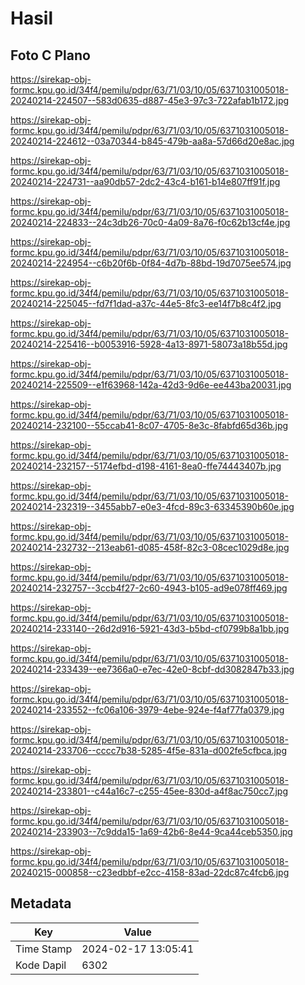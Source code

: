 # Hasil

## Foto C Plano

https://sirekap-obj-formc.kpu.go.id/34f4/pemilu/pdpr/63/71/03/10/05/6371031005018-20240214-224507--583d0635-d887-45e3-97c3-722afab1b172.jpg

https://sirekap-obj-formc.kpu.go.id/34f4/pemilu/pdpr/63/71/03/10/05/6371031005018-20240214-224612--03a70344-b845-479b-aa8a-57d66d20e8ac.jpg

https://sirekap-obj-formc.kpu.go.id/34f4/pemilu/pdpr/63/71/03/10/05/6371031005018-20240214-224731--aa90db57-2dc2-43c4-b161-b14e807ff91f.jpg

https://sirekap-obj-formc.kpu.go.id/34f4/pemilu/pdpr/63/71/03/10/05/6371031005018-20240214-224833--24c3db26-70c0-4a09-8a76-f0c62b13cf4e.jpg

https://sirekap-obj-formc.kpu.go.id/34f4/pemilu/pdpr/63/71/03/10/05/6371031005018-20240214-224954--c6b20f6b-0f84-4d7b-88bd-19d7075ee574.jpg

https://sirekap-obj-formc.kpu.go.id/34f4/pemilu/pdpr/63/71/03/10/05/6371031005018-20240214-225045--fd7f1dad-a37c-44e5-8fc3-ee14f7b8c4f2.jpg

https://sirekap-obj-formc.kpu.go.id/34f4/pemilu/pdpr/63/71/03/10/05/6371031005018-20240214-225416--b0053916-5928-4a13-8971-58073a18b55d.jpg

https://sirekap-obj-formc.kpu.go.id/34f4/pemilu/pdpr/63/71/03/10/05/6371031005018-20240214-225509--e1f63968-142a-42d3-9d6e-ee443ba20031.jpg

https://sirekap-obj-formc.kpu.go.id/34f4/pemilu/pdpr/63/71/03/10/05/6371031005018-20240214-232100--55ccab41-8c07-4705-8e3c-8fabfd65d36b.jpg

https://sirekap-obj-formc.kpu.go.id/34f4/pemilu/pdpr/63/71/03/10/05/6371031005018-20240214-232157--5174efbd-d198-4161-8ea0-ffe74443407b.jpg

https://sirekap-obj-formc.kpu.go.id/34f4/pemilu/pdpr/63/71/03/10/05/6371031005018-20240214-232319--3455abb7-e0e3-4fcd-89c3-63345390b60e.jpg

https://sirekap-obj-formc.kpu.go.id/34f4/pemilu/pdpr/63/71/03/10/05/6371031005018-20240214-232732--213eab61-d085-458f-82c3-08cec1029d8e.jpg

https://sirekap-obj-formc.kpu.go.id/34f4/pemilu/pdpr/63/71/03/10/05/6371031005018-20240214-232757--3ccb4f27-2c60-4943-b105-ad9e078ff469.jpg

https://sirekap-obj-formc.kpu.go.id/34f4/pemilu/pdpr/63/71/03/10/05/6371031005018-20240214-233140--26d2d916-5921-43d3-b5bd-cf0799b8a1bb.jpg

https://sirekap-obj-formc.kpu.go.id/34f4/pemilu/pdpr/63/71/03/10/05/6371031005018-20240214-233439--ee7366a0-e7ec-42e0-8cbf-dd3082847b33.jpg

https://sirekap-obj-formc.kpu.go.id/34f4/pemilu/pdpr/63/71/03/10/05/6371031005018-20240214-233552--fc06a106-3979-4ebe-924e-f4af77fa0379.jpg

https://sirekap-obj-formc.kpu.go.id/34f4/pemilu/pdpr/63/71/03/10/05/6371031005018-20240214-233706--cccc7b38-5285-4f5e-831a-d002fe5cfbca.jpg

https://sirekap-obj-formc.kpu.go.id/34f4/pemilu/pdpr/63/71/03/10/05/6371031005018-20240214-233801--c44a16c7-c255-45ee-830d-a4f8ac750cc7.jpg

https://sirekap-obj-formc.kpu.go.id/34f4/pemilu/pdpr/63/71/03/10/05/6371031005018-20240214-233903--7c9dda15-1a69-42b6-8e44-9ca44ceb5350.jpg

https://sirekap-obj-formc.kpu.go.id/34f4/pemilu/pdpr/63/71/03/10/05/6371031005018-20240215-000858--c23edbbf-e2cc-4158-83ad-22dc87c4fcb6.jpg


## Metadata

| Key        | Value               |
| ---------- | ------------------- |
| Time Stamp | 2024-02-17 13:05:41 |
| Kode Dapil | 6302                |



